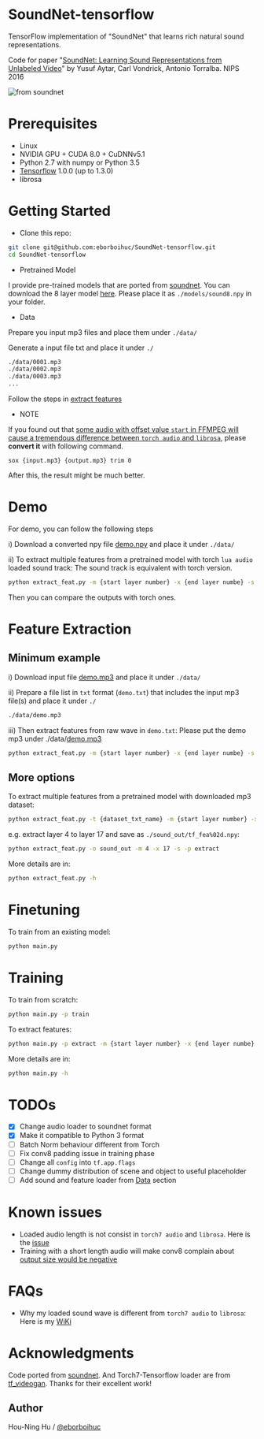 # SoundNet-tensorflow
TensorFlow implementation of "SoundNet" that learns rich natural sound representations.

Code for paper "[SoundNet: Learning Sound Representations from Unlabeled Video](https://arxiv.org/abs/1610.09001)" by Yusuf Aytar, Carl Vondrick, Antonio Torralba. NIPS 2016

![from soundnet](https://camo.githubusercontent.com/0b88af5c13ba987a17dcf90cd58816cf8ef04554/687474703a2f2f70726f6a656374732e637361696c2e6d69742e6564752f736f756e646e65742f736f756e646e65742e6a7067)

# Prerequisites

- Linux
- NVIDIA GPU + CUDA 8.0 + CuDNNv5.1
- Python 2.7 with numpy or Python 3.5
- [Tensorflow](https://www.tensorflow.org/) 1.0.0 (up to 1.3.0)
- librosa


# Getting Started
- Clone this repo:
```bash
git clone git@github.com:eborboihuc/SoundNet-tensorflow.git
cd SoundNet-tensorflow
```

- Pretrained Model

I provide pre-trained models that are ported from [soundnet](http://data.csail.mit.edu/soundnet/soundnet_models_public.zip). You can download the 8 layer model [here](https://drive.google.com/uc?export=download&id=0B9wE6h4m--wjR015M1RLZW45OEU). Please place it as `./models/sound8.npy` in your folder.

- Data

Prepare you input mp3 files and place them under `./data/`

Generate a input file txt and place it under `./`
```txt
./data/0001.mp3
./data/0002.mp3
./data/0003.mp3
...
```

Follow the steps in [extract features](#feature-extraction)


- NOTE

If you found out that [some audio with offset value `start` in FFMPEG will cause a tremendous difference between `torch audio` and `librosa`](#FAQs), please **convert it** with following command.
```
sox {input.mp3} {output.mp3} trim 0
```
After this, the result might be much better.

# Demo

For demo, you can follow the following steps

i) Download a converted npy file [demo.npy](https://drive.google.com/uc?export=download&id=0B9wE6h4m--wjcEtqQ3VIM1pvZ3c) and place it under `./data/`

ii) To extract multiple features from a pretrained model with torch `lua audio` loaded sound track:
The sound track is equivalent with torch version.
```bash
python extract_feat.py -m {start layer number} -x {end layer numbe} -s
```

Then you can compare the outputs with torch ones.

# Feature Extraction 

## Minimum example
i) Download input file [demo.mp3](https://drive.google.com/uc?export=download&id=0B9wE6h4m--wjTjVEWVI3dnBsTG8) and place it under `./data/`

ii) Prepare a file list in `txt` format (`demo.txt`) that includes the input mp3 file(s) and place it under `./`
```txt
./data/demo.mp3
```

iii) Then extract features from raw wave in `demo.txt`:
Please put the demo mp3 under ./data/[demo.mp3](https://drive.google.com/uc?export=download&id=0B9wE6h4m--wjTjVEWVI3dnBsTG8)
```bash
python extract_feat.py -m {start layer number} -x {end layer numbe} -s -p extract -t demo.txt
```

## More options

To extract multiple features from a pretrained model with downloaded mp3 dataset:
```bash
python extract_feat.py -t {dataset_txt_name} -m {start layer number} -x {end layer numbe} -s -p extract
```

e.g. extract layer 4 to layer 17 and save as `./sound_out/tf_fea%02d.npy`:
```bash
python extract_feat.py -o sound_out -m 4 -x 17 -s -p extract
```

More details are in:
```bash
python extract_feat.py -h
```


# Finetuning
To train from an existing model:
```bash
python main.py 
```

# Training
To train from scratch:
```bash
python main.py -p train
```

To extract features:
```bash
python main.py -p extract -m {start layer number} -x {end layer numbe} -s
```

More details are in:
```bash
python main.py -h
```

# TODOs

- [x] Change audio loader to soundnet format
- [x] Make it compatible to Python 3 format
- [ ] Batch Norm behaviour different from Torch
- [ ] Fix conv8 padding issue in training phase
- [ ] Change all `config` into `tf.app.flags`  
- [ ] Change dummy distribution of scene and object to useful placeholder
- [ ] Add sound and feature loader from [Data](https://projects.csail.mit.edu/soundnet/) section

# Known issues

- Loaded audio length is not consist in `torch7 audio` and `librosa`. Here is the [issue](https://github.com/soumith/lua---audio/issues/17#issuecomment-288648237)
- Training with a short length audio will make conv8 complain about [output size would be negative](https://github.com/tensorflow/tensorflow/blob/master/tensorflow/core/framework/common_shape_fns.cc#L45)


# FAQs

- Why my loaded sound wave is different from `torch7 audio` to `librosa`: Here is my [WiKi](https://github.com/eborboihuc/SoundNet-tensorflow/wiki/info.md)

# Acknowledgments

Code ported from [soundnet](https://github.com/cvondrick/soundnet). And Torch7-Tensorflow loader are from [tf_videogan](https://github.com/Yuliang-Zou/tf_videogan). Thanks for their excellent work!


## Author

Hou-Ning Hu / [@eborboihuc](https://eborboihuc.github.io/)


